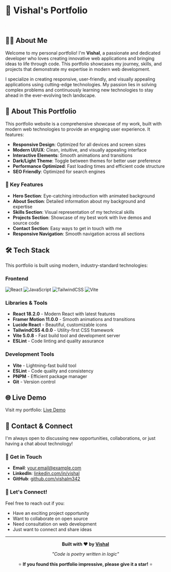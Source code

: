 # 🚀 Vishal's Portfolio

![Portfolio Banner](./public/placeholder.jpg)

## 👨‍💻 About Me

Welcome to my personal portfolio! I'm **Vishal**, a passionate and dedicated developer who loves creating innovative web applications and bringing ideas to life through code. This portfolio showcases my journey, skills, and projects that demonstrate my expertise in modern web development.

I specialize in creating responsive, user-friendly, and visually appealing applications using cutting-edge technologies. My passion lies in solving complex problems and continuously learning new technologies to stay ahead in the ever-evolving tech landscape.

## 🌟 About This Portfolio

This portfolio website is a comprehensive showcase of my work, built with modern web technologies to provide an engaging user experience. It features:

- **Responsive Design**: Optimized for all devices and screen sizes
- **Modern UI/UX**: Clean, intuitive, and visually appealing interface
- **Interactive Elements**: Smooth animations and transitions
- **Dark/Light Theme**: Toggle between themes for better user preference
- **Performance Optimized**: Fast loading times and efficient code structure
- **SEO Friendly**: Optimized for search engines

### 🎯 Key Features

- **Hero Section**: Eye-catching introduction with animated background
- **About Section**: Detailed information about my background and expertise
- **Skills Section**: Visual representation of my technical skills
- **Projects Section**: Showcase of my best work with live demos and source code
- **Contact Section**: Easy ways to get in touch with me
- **Responsive Navigation**: Smooth navigation across all sections

## 🛠️ Tech Stack

This portfolio is built using modern, industry-standard technologies:

### Frontend
![React](https://img.shields.io/badge/React-20232A?style=for-the-badge&logo=react&logoColor=61DAFB)
![JavaScript](https://img.shields.io/badge/JavaScript-F7DF1E?style=for-the-badge&logo=javascript&logoColor=black)
![TailwindCSS](https://img.shields.io/badge/Tailwind_CSS-38B2AC?style=for-the-badge&logo=tailwind-css&logoColor=white)
![Vite](https://img.shields.io/badge/Vite-B73BFE?style=for-the-badge&logo=vite&logoColor=FFD62E)

### Libraries & Tools
- **React 18.2.0** - Modern React with latest features
- **Framer Motion 11.0.0** - Smooth animations and transitions
- **Lucide React** - Beautiful, customizable icons
- **TailwindCSS 4.0.0** - Utility-first CSS framework
- **Vite 5.0.8** - Fast build tool and development server
- **ESLint** - Code linting and quality assurance

### Development Tools
- **Vite** - Lightning-fast build tool
- **ESLint** - Code quality and consistency
- **PNPM** - Efficient package manager
- **Git** - Version control

## 🌐 Live Demo

Visit my portfolio: [Live Demo](https://vishalm-portfolio.netlify.app/)

## 📱 Contact & Connect

I'm always open to discussing new opportunities, collaborations, or just having a chat about technology!

### 📧 Get in Touch
- **Email**: [your.email@example.com](vishalmuthukumar18@gmail.com)
- **LinkedIn**: [linkedin.com/in/vishal](https://linkedin.com/in/vishal-muthukumar)
- **GitHub**: [github.com/vishalm342](https://github.com/vishalm342)

### 💬 Let's Connect!
Feel free to reach out if you:
- Have an exciting project opportunity
- Want to collaborate on open source
- Need consultation on web development
- Just want to connect and share ideas

---

<div align="center">

**Built with ❤️ by [Vishal](https://github.com/vishalm342)**

*"Code is poetry written in logic"*

⭐ **If you found this portfolio impressive, please give it a star!** ⭐

</div>
